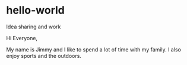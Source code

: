 # hello-world
Idea sharing and work

Hi Everyone,

My name is Jimmy and I like to spend a lot of time with my family.  I also enjoy sports and the outdoors.
